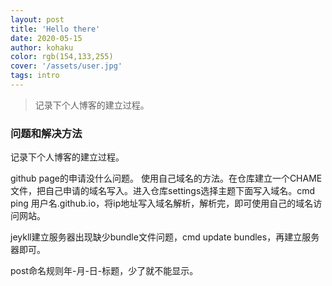 ```yaml
---
layout: post
title: 'Hello there'
date: 2020-05-15
author: kohaku
color: rgb(154,133,255)
cover: '/assets/user.jpg'
tags: intro
---
```


>记录下个人博客的建立过程。

### 问题和解决方法

记录下个人博客的建立过程。

github page的申请没什么问题。
使用自己域名的方法。在仓库建立一个CHAME文件，把自己申请的域名写入。进入仓库settings选择主题下面写入域名。cmd ping 用户名.github.io，将ip地址写入域名解析，解析完，即可使用自己的域名访问网站。

jeykll建立服务器出现缺少bundle文件问题，cmd update bundles，再建立服务器即可。

post命名规则年-月-日-标题，少了就不能显示。

